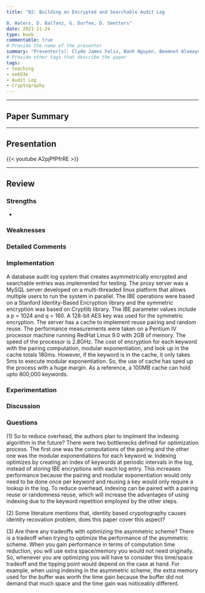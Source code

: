 ```yaml
---
title: "02: Building an Encrypted and Searchable Audit Log 

B. Waters, D. Balfanz, G. Durfee, D. Smetters"
date: 2021-11-24
type: book
commentable: true
# Provide the name of the presenter
summary: "Presenter(s): Clyde James Felix, Banh Nguyen, Beemnet Alemayehu"
# Provide other tags that describe the paper
tags:
- teaching
- ee693e
- Audit Log
- Cryptography
---
```

***
## Paper Summary

***
## Presentation
{{< youtube A2pjPfPfrRE >}}
***
## Review
### Strengths
- 

### Weaknesses


### Detailed Comments


### Implementation
A database audit log system that creates asymmetrically encrypted and searchable entries was implemented for testing. The proxy server was a MySQL server developed on a multi-threaded linux platform that allows multiple users to run the system in parallel. The IBE operations were based on a Stanford Identity-Based Encryption library and the symmetric encryption was based on Cryptlib library. The IBE parameter values include a p = 1024 and q = 160. A 128-bit AES key was used for the symmetric encryption. The server has a cache to implement reuse pairing and random reuse. The performance measurements were taken on a Pentium IV processor machine running RedHat Linux 9.0 with 2GB of memory. The speed of the processor is 2.8GHz. The cost of encryption for each keyword with the pairing computation, modular exponentiation, and look up in the cache totals 180ms. However, if the keyword is in the cache, it only takes 5ms to execute modular exponentiation. So, the use of cache has sped up the process with a huge margin. As a reference, a 100MB cache can hold upto 800,000 keywords. 

### Experimentation
<!-- {{< figure src="https://github.com/gustybear-teaching/course_ee693e_2021_fall/raw/main/week_02/images/responsetime.jpg" title="Response Time" width="300" >}}

{{< figure src="https://github.com/gustybear-teaching/course_ee693e_2021_fall/raw/main/week_02/images/successrate.jpg" title="Success Rate with One Round" width="300" >}}

{{< figure src="https://github.com/gustybear-teaching/course_ee693e_2021_fall/raw/main/week_02/images/multipleattempts.jpg" title="Success Rate with Multiple Rounds" width="300" >}}
 -->
### Discussion


### Questions
(1) So to reduce overhead, the authors plan to implment the indexing algorithm in the future?
There were two bottlenecks defined for optimization process. The first one was the computations of the pairing and the other one was the modular exponentiations for each keyword w. Indexing optimizes by creating an index of keywords at periodic intervals in the log, instead of storing IBE encryptions with each log entry. This increases performance because the pairing and modular exponentiation would only need to be done once per keyword and reusing a key would only require a lookup in the log. To reduce overhead, indexing can be paired with a pairing reuse or randomness reuse, which will increase the advantages of using indexing due to the keyword repetition employed by the other steps. 

(2) Some literature mentions that, identity based crypotography causes identity recovation problem, does this paper cover this aspect?

(3) Are there any tradeoffs with optimizing the asymmetric scheme?
There is a tradeoff when trying to optimize the performance of the asymmetric scheme. When you gain performance in terms of computation time reduction, you will use extra space/memory you would not need originally. So, whenever you are optimizing you will have to consider this time/space tradeoff and the tipping point would depend on the case at hand. For example, when using indexing in the asymmetric scheme, the extra memory used for the buffer was worth the time gain because the buffer did not demand that much space and the time gain was noticeably different. 
